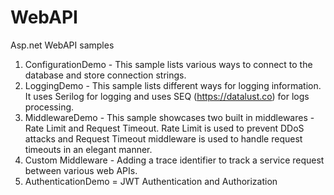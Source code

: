# WebAPI
Asp.net WebAPI samples
1. ConfigurationDemo - This sample lists various ways to connect to the database and store connection strings.
2. LoggingDemo - This sample lists different ways for logging information. It uses Serilog for logging and uses SEQ (https://datalust.co) for logs processing.
3. MiddlewareDemo - This sample showcases two built in middlewares - Rate Limit and Request Timeout. Rate Limit is used to prevent DDoS attacks and Request Timeout middleware is used to handle request timeouts in an elegant manner.
4. Custom Middleware - Adding a trace identifier to track a service request between various web APIs.
5. AuthenticationDemo = JWT Authentication and Authorization
